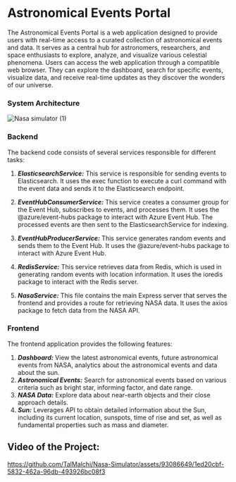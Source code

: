 


# Astronomical Events Portal

The Astronomical Events Portal is a web application designed to provide users with real-time access to a curated collection of astronomical events and data. It serves as a central hub for astronomers, researchers, and space enthusiasts to explore, analyze, and visualize various celestial phenomena.
Users can access the web application through a compatible web browser. They can explore the dashboard, search for specific events, visualize data, and receive real-time updates as they discover the wonders of our universe.

### System Architecture
![Nasa simulator (1)](https://github.com/TalMalchi/Nasa-Simulator/assets/93086649/eda5a3b6-e2ed-4e5d-9864-d6d6707aea13)




### Backend

The backend code consists of several services responsible for different tasks:
1. ***ElasticsearchService:*** This service is responsible for sending events to Elasticsearch. It uses the exec function to execute a curl command with the event data and sends it to the Elasticsearch endpoint.

2. ***EventHubConsumerService:*** This service creates a consumer group for the Event Hub, subscribes to events, and processes them. It uses the @azure/event-hubs package to interact with Azure Event Hub. The processed events are then sent to the ElasticsearchService for indexing.

3. ***EventHubProducerService:*** This service generates random events and sends them to the Event Hub. It uses the @azure/event-hubs package to interact with Azure Event Hub.

4. ***RedisService:*** This service retrieves data from Redis, which is used in generating random events with location information. It uses the ioredis package to interact with the Redis server.

5. ***NasaService:*** This file contains the main Express server that serves the frontend and provides a route for retrieving NASA data. It uses the axios package to fetch data from the NASA API.

### Frontend
The frontend application provides the following features:

1. ***Dashboard:*** View the latest astronomical events, future astronomical events from NASA, analytics about the astronomical events and data about the sun.
2. ***Astronomical Events:*** Search for astronomical events based on various criteria such as bright star, informing factor, and date range. 
3. ***NASA Data:*** Explore data about near-earth objects and their close approach details.
4. ***Sun:***  Leverages API to obtain detailed information about the Sun, including its current location, sunspots, time of rise and set, as well as fundamental properties such as mass and diameter.


## Video of the Project:





https://github.com/TalMalchi/Nasa-Simulator/assets/93086649/1ed20cbf-5832-462a-96db-493926bc08f3





